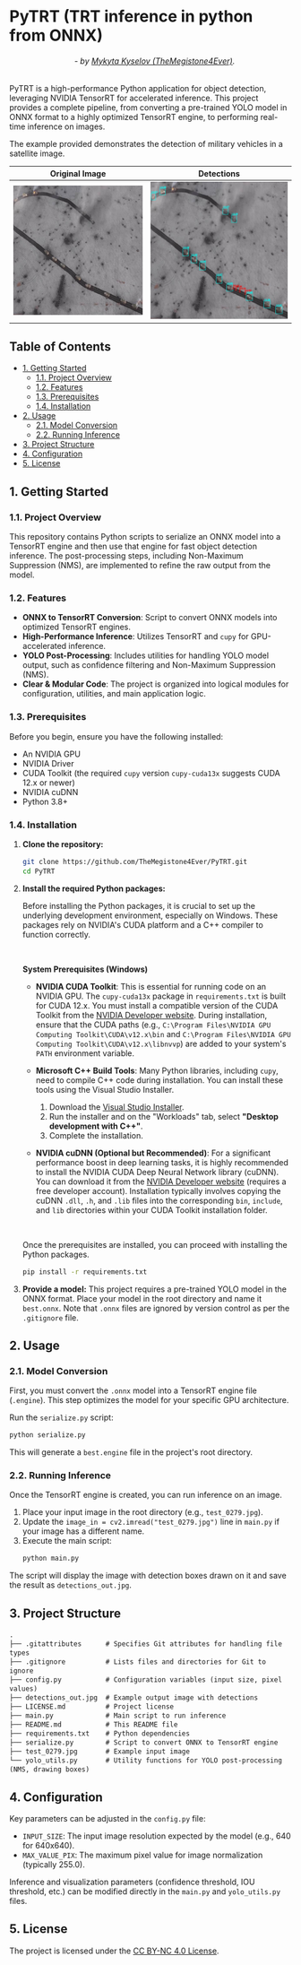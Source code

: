 # PyTRT (TRT inference in python from ONNX)

###### &emsp;&emsp;&emsp;&emsp;&emsp;&emsp;&emsp;&emsp; - by [Mykyta Kyselov (TheMegistone4Ever)](https://github.com/TheMegistone4Ever).

PyTRT is a high-performance Python application for object detection, leveraging NVIDIA TensorRT for accelerated
inference. This project provides a complete pipeline, from converting a pre-trained YOLO model in ONNX format to a
highly optimized TensorRT engine, to performing real-time inference on images.

The example provided demonstrates the detection of military vehicles in a satellite image.

| Original Image                        | Detections                             |
|---------------------------------------|----------------------------------------|
| <img src="media/in.jpg" width="600"/> | <img src="media/out.jpg" width="600"/> |

## Table of Contents

- [1. Getting Started](#1-getting-started)
    - [1.1. Project Overview](#11-project-overview)
    - [1.2. Features](#12-features)
    - [1.3. Prerequisites](#13-prerequisites)
    - [1.4. Installation](#14-installation)
- [2. Usage](#2-usage)
    - [2.1. Model Conversion](#21-model-conversion)
    - [2.2. Running Inference](#22-running-inference)
- [3. Project Structure](#3-project-structure)
- [4. Configuration](#4-configuration)
- [5. License](#5-license)

## 1. Getting Started

### 1.1. Project Overview

This repository contains Python scripts to serialize an ONNX model into a TensorRT engine and then use that engine for
fast object detection inference. The post-processing steps, including Non-Maximum Suppression (NMS), are implemented to
refine the raw output from the model.

### 1.2. Features

- **ONNX to TensorRT Conversion**: Script to convert ONNX models into optimized TensorRT engines.
- **High-Performance Inference**: Utilizes TensorRT and `cupy` for GPU-accelerated inference.
- **YOLO Post-Processing**: Includes utilities for handling YOLO model output, such as confidence filtering and
  Non-Maximum Suppression (NMS).
- **Clear & Modular Code**: The project is organized into logical modules for configuration, utilities, and main
  application logic.

### 1.3. Prerequisites

Before you begin, ensure you have the following installed:

- An NVIDIA GPU
- NVIDIA Driver
- CUDA Toolkit (the required `cupy` version `cupy-cuda13x` suggests CUDA 12.x or newer)
- NVIDIA cuDNN
- Python 3.8+

### 1.4. Installation

1. **Clone the repository:**
   ```bash
   git clone https://github.com/TheMegistone4Ever/PyTRT.git
   cd PyTRT
   ```

2. **Install the required Python packages:**

   Before installing the Python packages, it is crucial to set up the underlying development environment, especially on
   Windows. These packages rely on NVIDIA's CUDA platform and a C++ compiler to function correctly.

   <br>

   **System Prerequisites (Windows)**

    * **NVIDIA CUDA Toolkit**: This is essential for running code on an NVIDIA GPU. The `cupy-cuda13x` package in
      `requirements.txt` is built for CUDA 12.x. You must install a compatible version of the CUDA Toolkit from
      the [NVIDIA Developer website](https://developer.nvidia.com/cuda-toolkit). During installation, ensure that the
      CUDA paths (e.g., `C:\Program Files\NVIDIA GPU Computing Toolkit\CUDA\v12.x\bin` and
      `C:\Program Files\NVIDIA GPU Computing Toolkit\CUDA\v12.x\libnvvp`) are added to your system's `PATH` environment
      variable.

    * **Microsoft C++ Build Tools**: Many Python libraries, including `cupy`, need to compile C++ code during
      installation. You can install these tools using the Visual Studio Installer.
        1. Download the [Visual Studio Installer](https://visualstudio.microsoft.com/downloads/).
        2. Run the installer and on the "Workloads" tab, select **"Desktop development with C++"**.
        3. Complete the installation.

    * **NVIDIA cuDNN (Optional but Recommended)**: For a significant performance boost in deep learning tasks, it is
      highly recommended to install the NVIDIA CUDA Deep Neural Network library (cuDNN). You can download it from
      the [NVIDIA Developer website](https://developer.nvidia.com/cudnn) (requires a free developer account).
      Installation typically involves copying the cuDNN `.dll`, `.h`, and `.lib` files into the corresponding `bin`,
      `include`, and `lib` directories within your CUDA Toolkit installation folder.

   <br>

   Once the prerequisites are installed, you can proceed with installing the Python packages.

   ```bash
   pip install -r requirements.txt
   ```

3. **Provide a model:**
   This project requires a pre-trained YOLO model in the ONNX format. Place your model in the root directory and name it
   `best.onnx`. Note that `.onnx` files are ignored by version control as per the `.gitignore` file.

## 2. Usage

### 2.1. Model Conversion

First, you must convert the `.onnx` model into a TensorRT engine file (`.engine`). This step optimizes the model for
your specific GPU architecture.

Run the `serialize.py` script:

```bash
python serialize.py
```

This will generate a `best.engine` file in the project's root directory.

### 2.2. Running Inference

Once the TensorRT engine is created, you can run inference on an image.

1. Place your input image in the root directory (e.g., `test_0279.jpg`).
2. Update the `image_in = cv2.imread("test_0279.jpg")` line in `main.py` if your image has a different name.
3. Execute the main script:
   ```bash
   python main.py
   ```

The script will display the image with detection boxes drawn on it and save the result as `detections_out.jpg`.

## 3. Project Structure

```
.
├── .gitattributes      # Specifies Git attributes for handling file types
├── .gitignore          # Lists files and directories for Git to ignore
├── config.py           # Configuration variables (input size, pixel values)
├── detections_out.jpg  # Example output image with detections
├── LICENSE.md          # Project license
├── main.py             # Main script to run inference
├── README.md           # This README file
├── requirements.txt    # Python dependencies
├── serialize.py        # Script to convert ONNX to TensorRT engine
├── test_0279.jpg       # Example input image
└── yolo_utils.py       # Utility functions for YOLO post-processing (NMS, drawing boxes)
```

## 4. Configuration

Key parameters can be adjusted in the `config.py` file:

- `INPUT_SIZE`: The input image resolution expected by the model (e.g., 640 for 640x640).
- `MAX_VALUE_PIX`: The maximum pixel value for image normalization (typically 255.0).

Inference and visualization parameters (confidence threshold, IOU threshold, etc.) can be modified directly in the
`main.py` and `yolo_utils.py` files.

## 5. License

The project is licensed under the [CC BY-NC 4.0 License](LICENSE.md).